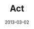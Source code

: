 ---
layout: message
category: message
series: "Follow the Leader"
title: "Act"
date: 2013-03-02
message_id: 769
---